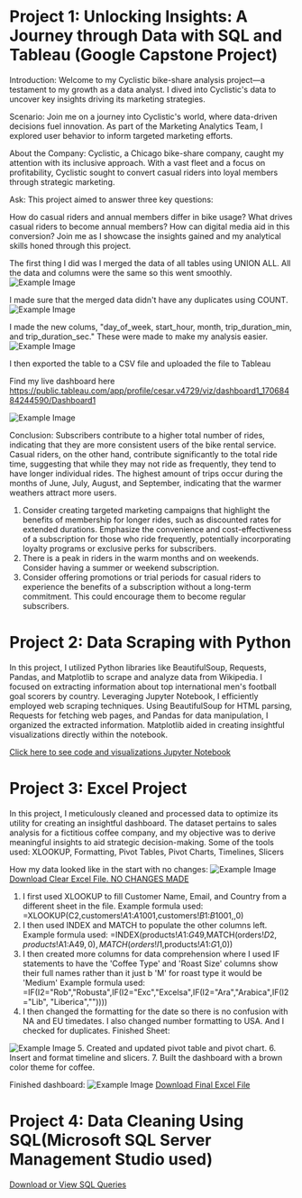 # Project 1: Unlocking Insights: A Journey through Data with SQL and Tableau (Google Capstone Project)

Introduction:
Welcome to my Cyclistic bike-share analysis project—a testament to my growth as a data analyst. I dived into Cyclistic's data to uncover key insights driving its marketing strategies.

Scenario:
Join me on a journey into Cyclistic's world, where data-driven decisions fuel innovation. As part of the Marketing Analytics Team, I explored user behavior to inform targeted marketing efforts.

About the Company:
Cyclistic, a Chicago bike-share company, caught my attention with its inclusive approach. With a vast fleet and a focus on profitability, Cyclistic sought to convert casual riders into loyal members through strategic marketing.

Ask:
This project aimed to answer three key questions:

How do casual riders and annual members differ in bike usage?
What drives casual riders to become annual members?
How can digital media aid in this conversion?
Join me as I showcase the insights gained and my analytical skills honed through this project.

The first thing I did was I merged the data of all tables using UNION ALL. All the data and columns were the same so this went smoothly.
<img src="assets/merged_data.png" alt="Example Image">

I made sure that the merged data didn't have any duplicates using COUNT.
<img src="assets/duplicatecheck.png" alt="Example Image">

I made the new colums, "day_of_week, start_hour, month, trip_duration_min, and trip_duration_sec." These were made to make my analysis easier. 
<img src="assets/newcolumns.png" alt="Example Image">

I then exported the table to a CSV file and uploaded the file to Tableau 

Find my live dashboard here
<https://public.tableau.com/app/profile/cesar.v4729/viz/dashboard1_17068484244590/Dashboard1>

<img src="assets/dashboard.png" alt="Example Image">



Conclusion: Subscribers contribute to a higher total number of rides, indicating that they are more consistent users of the bike rental service.
Casual riders, on the other hand, contribute significantly to the total ride time, suggesting that while they may not ride as frequently, they tend to have longer individual rides. 
The highest amount of trips occur during the months of June, July, August, and September, indicating that the warmer weathers attract more users. 

1. Consider creating targeted marketing campaigns that highlight the benefits of membership for longer rides, such as discounted rates for extended durations.
Emphasize the convenience and cost-effectiveness of a subscription for those who ride frequently, potentially incorporating loyalty programs or exclusive perks for subscribers.
2. There is a peak in riders in the warm months and on weekends. Consider having a summer or weekend subscription. 
3. Consider offering promotions or trial periods for casual riders to experience the benefits of a subscription without a long-term commitment. This could encourage them to become regular subscribers.

# Project 2: Data Scraping with Python
In this project, I utilized Python libraries like BeautifulSoup, Requests, Pandas, and Matplotlib to scrape and analyze data from Wikipedia. I focused on extracting information about top international men's football goal scorers by country. Leveraging Jupyter Notebook, I efficiently employed web scraping techniques. Using BeautifulSoup for HTML parsing, Requests for fetching web pages, and Pandas for data manipulation, I organized the extracted information. Matplotlib aided in creating insightful visualizations directly within the notebook.

[Click here to see code and visualizations Jupyter Notebook](project2final.md)

# Project 3: Excel Project
In this project, I meticulously cleaned and processed data to optimize its utility for creating an insightful dashboard. The dataset pertains to sales analysis for a fictitious coffee company, and my objective was to derive meaningful insights to aid strategic decision-making. Some of the tools used: XLOOKUP, Formatting, Pivot Tables, Pivot Charts, Timelines, Slicers

How my data looked like in the start with no changes: 
<img src="assets/beginning.PNG" alt="Example Image">
<a href="assets/coffeeOrdersDataNoChanges.xlsx">Download Clear Excel File. NO CHANGES MADE</a>

1. I first used XLOOKUP to fill Customer Name, Email, and Country from a different sheet in the file. 
Example formula used: =XLOOKUP(C2,customers!$A$1:$A$1001,customers!$B$1:$B$1001,,0) 
2. I then used INDEX and MATCH to populate the other columns left. 
Example formula used: =INDEX(products!$A$1:$G$49,MATCH(orders!$D2,products!$A$1:$A$49,0),MATCH(orders!I$1,products!$A$1:$G$1,0))
3. I then created more columns for data comprehension where I used IF statements to have the 'Coffee Type' and 'Roast Size' columns show their full names rather than it just b 'M' for roast type it would be 'Medium'
Example formula used: =IF(I2="Rob","Robusta",IF(I2="Exc","Excelsa",IF(I2="Ara","Arabica",IF(I2="Lib", "Liberica",""))))
4. I then changed the formatting for the date so there is no confusion with NA and EU timedates. I also changed number formatting to USA.  And I checked for duplicates.
Finished Sheet:
<img src="assets/finishedsheet.PNG" alt="Example Image">
5. Created and updated pivot table and pivot chart. 
6. Insert and format timeline and slicers. 
7. Built the dashboard with a brown color theme for coffee. 

Finished dashboard: 
<img src="assets/finishedDashboard.PNG" alt="Example Image">
<a href="assets/coffeeOrdersData.xlsx" download>Download Final Excel File</a>

# Project 4: Data Cleaning Using SQL(Microsoft SQL Server Management Studio used)
[Download or View SQL Queries](QueryDataCleaning.sql)




 




